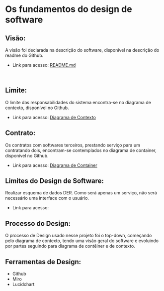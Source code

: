 # Os fundamentos do design de software

## Visão:
A visão foi declarada na descrição do software, disponível na descrição do readme do Github.
-  Link para acesso: [README.md](https://github.com/joycebeatriz/Trabalho_Final_Muuvie#descrição)
<br>

## Limite:
O limite das responsabilidades do sistema encontra-se no diagrama de contexto, disponível no Github.
- Link para acesso: [Diagrama de Contexto](https://github.com/joycebeatriz/Trabalho_Final_Muuvie/blob/main/Documentacao/DiagramaDeContexto.jpg)

## Contrato: 
Os contratos com softwares terceiros, prestando serviço para um contratando dois, encontram-se contemplados no diagrama de container, disponível no Github.
- Link para acesso: [Diagrama de Container](https://github.com/joycebeatriz/Trabalho_Final_Muuvie/blob/main/Documentacao/DiagramaDeConteiner.jpg)

## Limites do Design de Software:
Realizar esquema de dados DER. Como será apenas um serviço, não será necessário uma interface com o usuário.
- Link para acesso:

## Processo do Design:
O processo de Design usado nesse projeto foi o top-down, começando pelo diagrama de contexto, tendo uma visão geral do software e evoluindo por partes seguindo para diagrama de contêiner e de contexto.

## Ferramentas de Design: 
- Github
- Miro
- Lucidchart




